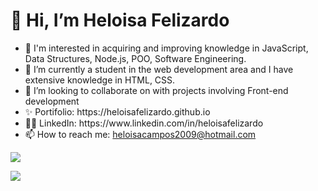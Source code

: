 <h1>👋 Hi, I’m Heloisa Felizardo </h1>
<ul>
  <li> 👀 I'm interested in acquiring and improving knowledge in JavaScript, Data Structures, Node.js, POO, Software Engineering.</li>
  <li> 🌱 I’m currently a student in the web development area and I have extensive knowledge in HTML, CSS.</li>
  <li>  💞️ I’m looking to collaborate on with projects involving Front-end development</li>
  <li>✨ Portifolio: https://heloisafelizardo.github.io</li>
  <li>👩🏽 LinkedIn: https://www.linkedin.com/in/heloisafelizardo</li>
  <li>📫 How to reach me: <a href="mailto:heloisacampos2009@hotmail.com">heloisacampos2009@hotmail.com</a></li>
</ul>
<!---
HeloisaFelizardo/HeloisaFelizardo is a ✨ special ✨ repository because its `README.md` (this file) appears on your GitHub profile.
You can click the Preview link to take a look at your changes.
--->
<!-- <img align="center" src="https://github-readme-stats.vercel.app/api/top-langs/?username=HeloisaFelizardo&layout=compact&theme=material-palenight" /> -->

<a href="https://github.com/HeloisaFelizardo">
<img heigth="180em" src="https://github-readme-stats.vercel.app/api?username=HeloisaFelizardo&show_icons=true&theme=dracula&incluide_all_commits=true&count_private=true"/>
<p></p>
<img heigth="180em" src="https://github-readme-stats.vercel.app/api/top-langs/?username=HeloisaFelizardo&layout=compact&langs_count=16&theme=material-palenight"/> 

